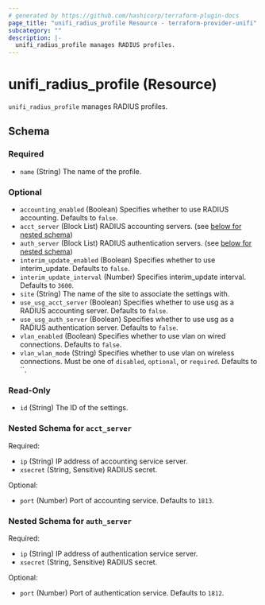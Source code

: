 ```yaml
---
# generated by https://github.com/hashicorp/terraform-plugin-docs
page_title: "unifi_radius_profile Resource - terraform-provider-unifi"
subcategory: ""
description: |-
  unifi_radius_profile manages RADIUS profiles.
---
```


# unifi_radius_profile (Resource)

`unifi_radius_profile` manages RADIUS profiles.

<!-- schema generated by tfplugindocs -->

## Schema

### Required

- `name` (String) The name of the profile.

### Optional

- `accounting_enabled` (Boolean) Specifies whether to use RADIUS accounting. Defaults to `false`.
- `acct_server` (Block List) RADIUS accounting servers. (see [below for nested schema](#nestedblock--acct_server))
- `auth_server` (Block List) RADIUS authentication servers. (see [below for nested schema](#nestedblock--auth_server))
- `interim_update_enabled` (Boolean) Specifies whether to use interim_update. Defaults to `false`.
- `interim_update_interval` (Number) Specifies interim_update interval. Defaults to `3600`.
- `site` (String) The name of the site to associate the settings with.
- `use_usg_acct_server` (Boolean) Specifies whether to use usg as a RADIUS accounting server. Defaults to `false`.
- `use_usg_auth_server` (Boolean) Specifies whether to use usg as a RADIUS authentication server. Defaults to `false`.
- `vlan_enabled` (Boolean) Specifies whether to use vlan on wired connections. Defaults to `false`.
- `vlan_wlan_mode` (String) Specifies whether to use vlan on wireless connections. Must be one of `disabled`, `optional`, or `required`. Defaults to ``.

### Read-Only

- `id` (String) The ID of the settings.

<a id="nestedblock--acct_server"></a>

### Nested Schema for `acct_server`

Required:

- `ip` (String) IP address of accounting service server.
- `xsecret` (String, Sensitive) RADIUS secret.

Optional:

- `port` (Number) Port of accounting service. Defaults to `1813`.

<a id="nestedblock--auth_server"></a>

### Nested Schema for `auth_server`

Required:

- `ip` (String) IP address of authentication service server.
- `xsecret` (String, Sensitive) RADIUS secret.

Optional:

- `port` (Number) Port of authentication service. Defaults to `1812`.
